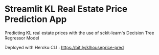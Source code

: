 # Streamlit KL Real Estate Price Prediction App
Predicting KL real estate prices with the use of sckit-learn's Decision Tree Regressor Model

Deployed with Heroku CLI : https://bit.ly/klhouseprice-pred
